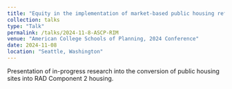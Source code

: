 ```yaml
---
title: "Equity in the implementation of market-based public housing reforms"
collection: talks
type: "Talk"
permalink: /talks/2024-11-8-ASCP-RIM
venue: "American College Schools of Planning, 2024 Conference"
date: 2024-11-08
location: "Seattle, Washington"
---
```


Presentation of in-progress research into the conversion of public housing sites into RAD Component 2 housing. 
